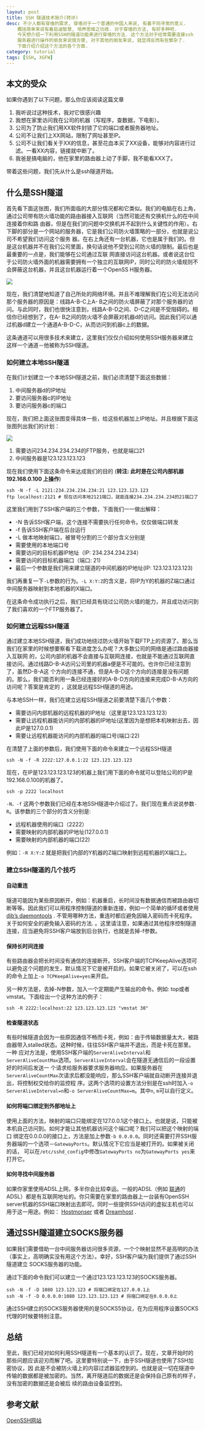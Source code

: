 ```yaml
---
layout: post
title: SSH 隧道技术简介(转评)
desc: 不少人都有穿墙的需求, 穿墙对于一个普通的中国人来说, 有着不同寻常的意义.
    概括简单来说有着启迪智慧, 培养思维之功效. 对于穿墙的方法, 有好多种吧.
    今天想介绍一下利用SSH的隧道功能来进行穿墙的方法. 这个方法对于经常需要连接ssh
    服务器进行操作的朋友来说很方便, 对于其他的朋友来说, 就显得反而有些繁杂了.
    下面介绍介绍这个方法的各个方面.
category: tutorial
tags: [SSH, XGFW]
---
```


##  本文的受众

如果你遇到了以下问题，那么你应该阅读这篇文章

1. 我听说过这种技术，我对它很感兴趣 
2. 我想在家里访问我在公司的机器（写程序，查数据，下电影）。 
3. 公司为了防止我们用XX软件封锁了它的端口或者服务器地址。 
4. 公司不让我们上XX网站，限制了网址甚至IP。 
5. 公司不让我们看关于XX的信息，甚至花血本买了XX设备，能够对内容进行过滤。一看XX内容，链接就中断了。 
6. 我爸是搞电脑的，他在家里的路由器上动了手脚，我不能看XXX了。 

带着这些问题，我们先从什么是ssh隧道开始。

##  什么是SSH隧道

首先看下面这张图，我们所面临的大部分情况都和它类似。我们的电脑在右上角，通过公司带有防火墙功能的路由器接入互联网（当然可能还有交换机什么的在中间连接着你和路
由器，但是在我们的问题中交换机并不起到什么关键性的作用）。右下脚的部分是一个网站的服务器，它是我们公司防火墙策略的一部分，也就是说公司不希望我们访问这个服务
器。在右上角还有一台机器，它也是属于我们的。但是这台机器并不在我们公司里面，换句话说他不受到公司防火墙的限制。最后也是最重要的一点是，我们能够在公司通过互联
网直接访问这台机器。或者说这台位于公司防火墙外面的机器需要拥有一个独立的互联网IP，同时公司的防火墙规则不会屏蔽这台机器，并且这台机器运行着一个OpenSS
H服务器。

![](/image/2012-04-02-build-ssh-tunnel/3968544949_210eeac2a2.jpg)

现在，我们清楚地知道了自己所处的网络环境。并且不难理解我们在公司无法访问那个服务器的原因是：线路A-B-C上A-
B之间的防火墙屏蔽了对那个服务器的访问。与此同时，我们也很快注意到，线路A-B-D之间、D-C之间是不受阻碍的。相信你已经想到了，在A-
B之间的防火墙不会屏蔽对机器d的访问。因此我们可以通过机器d建立一个通道A-B-D-C，从而访问到机器c上的数据。

这条通道可以用很多技术来建立，这里我们仅仅介绍如何使用SSH服务器来建立这样一个通道－他被称为SSH隧道。

###  如何建立本地SSH隧道

在我们计划建立一个本地SSH隧道之前，我们必须清楚下面这些数据：

1. 中间服务器d的IP地址 
2. 要访问服务器c的IP地址 
3. 要访问服务器c的端口 

现在，我们把上面这张图变得具体一些，给这些机器加上IP地址。并且根据下面这张图列出我们的计划：

![](/image/2012-04-02-build-ssh-tunnel/3968539917_2d7a552df2.jpg)

  1. 需要访问234.234.234.234的FTP服务，也就是端口21 
  2. 中间服务器是123.123.123.123 

现在我们使用下面这条命令来达成我们的目的 (__转注: 此时是在公司内部机器 192.168.0.100 上操作__)

    ssh -N -f -L 2121:234.234.234.234:21 123.123.123.123
    ftp localhost:2121 # 现在访问本地2121端口，就能连接234.234.234.234的21端口了

这里我们用到了SSH客户端的三个参数，下面我们一一做出解释：

* -N 告诉SSH客户端，这个连接不需要执行任何命令。仅仅做端口转发 
* -f 告诉SSH客户端在后台运行 
* -L 做本地映射端口，被冒号分割的三个部分含义分别是 
* 需要使用的本地端口号 
* 需要访问的目标机器IP地址（IP: 234.234.234.234） 
* 需要访问的目标机器端口（端口: 21) 
* 最后一个参数是我们用来建立隧道的中间机器的IP地址(IP: 123.123.123.123) 

我们再重复一下`-L`参数的行为。`-L X:Y:Z`的含义是，将IP为Y的机器的Z端口通过中间服务器映射到本地机器的X端口。

在这条命令成功执行之后，我们已经具有绕过公司防火墙的能力，并且成功访问到了我们喜欢的一个FTP服务器了。

###  如何建立远程SSH隧道

通过建立本地SSH隧道，我们成功地绕过防火墙开始下载FTP上的资源了。那么当我们在家里的时候想要察看下载进度怎么办呢？大多数公司的网络是通过路由器接入互联网
的，公司内部的机器不会直接与互联网连接，也就是不能通过互联网直接访问。通过线路D-B-A访问公司里的机器a便是不可能的。也许你已经注意到了，虽然D-B-A这
个方向的连接不通，但是A-B-D这个方向的连接是没有问题的。那么，我们能否利用一条已经连接好的A-B-D方向的连接来完成D-B-A方向的访问呢？答案是肯定的
，这就是远程SSH隧道的用途。

与本地SSH一样，我们在建立远程SSH隧道之前要清楚下面几个参数：

* 需要访问内部机器的远程机器的IP地址（这里是123.123.123.123） 
* 需要让远程机器能访问的内部机器的IP地址(这里因为是想把本机映射出去，因此IP是127.0.0.1) 
* 需要让远程机器能访问的内部机器的端口号(端口:22) 

在清楚了上面的参数后，我们使用下面的命令来建立一个远程SSH隧道

    ssh -N -f -R 2222:127.0.0.1:22 123.123.123.123

现在，在IP是123.123.123.123的机器上我们用下面的命令就可以登陆公司的IP是192.168.0.100的机器了。

    ssh -p 2222 localhost

`-N，-f` 这两个参数我们已经在本地SSH隧道中介绍过了。我们现在重点说说参数`-R`。该参数的三个部分的含义分别是: 

* 远程机器使用的端口（2222） 
* 需要映射的内部机器的IP地址(127.0.0.1) 
* 需要映射的内部机器的端口(22) 

例如：`-R X:Y:Z` 就是把我们内部的Y机器的Z端口映射到远程机器的X端口上。

###  建立SSH隧道的几个技巧

#### 自动重连

隧道可能因为某些原因断开，例如：机器重启，长时间没有数据通信而被路由器切断等等。因此我们可以用程序控制隧道的重新连接，例如一个简单的循环或者使用
[djb’s daemontools](http://cr.yp.to/daemontools.html) .
不管用哪种方法，重连时都应避免因输入密码而卡死程序。关于如何安全的避免输入密码的方法.
。这里请注意，如果通过其他程序控制隧道连接，应当避免将SSH客户端放到后台执行，也就是去掉-f参数。

#### 保持长时间连接

有些路由器会把长时间没有通信的连接断开。SSH客户端的TCPKeepAlive选项可以避免这个问题的发生，默认情况下它是被开启的。如果它被关闭了，可以在ssh
的命令上加上`-o TCPKeepAlive=yes`来开启。

另一种方法是，去掉-N参数，加入一个定期能产生输出的命令。例如: top或者vmstat。下面给出一个这种方法的例子：

    ssh -R 2222:localhost:22 123.123.123.123 "vmstat 30"

#### 检查隧道状态

有些时候隧道会因为一些原因通信不畅而卡死，例如：由于传输数据量太大，被路由器带入stalled状态。这种时候，往往SSH客户端并不退出，而是卡死在那里。一种
应对方法是，使用SSH客户端的`ServerAliveInterval`和`ServerAliveCountMax`选项。`ServerAliveInterval`会在隧道无通信后的一段设置好的时间后发送一
个请求给服务器要求服务器响应。如果服务器在`ServerAliveCountMax`次请求后都没能响应，那么SSH客户端就自动断开连接并退出，将控制权交给你的监控程
序。这两个选项的设置方法分别是在ssh时加入`-o ServerAliveInterval=n`和`-o ServerAliveCountMax=m`。其中`n`, `m`可以自行定义。

#### 如何将端口绑定到外部地址上

使用上面的方法，映射的端口只能绑定在127.0.0.1这个接口上。也就是说，只能被本机自己访问到。如何才能让其他机器访问这个端口呢？我们可以把这个映射的端口
绑定在0.0.0.0的接口上，方法是加上参数`-b 0.0.0.0`。同时还需要打开SSH服务器端的一个选项－`GatewayPorts`。默认情况下它应当是被打开的。如果被关闭的话，
可以在`/etc/sshd_config`中修改`GatewayPorts no`为`GatewayPorts yes`来打开它。

#### 如何寻找中间服务器

如果你家里使用ADSL上网，多半你会比较幸运。一般的ADSL（例如 [联通](http://www.chinaunicom.com)的ADSL）都是有互联网地址的。你只需要在家里的路由器上一台装有OpenSSH server机器的SSH端口映射出去即可。同时一些提供SSH访问的虚拟主机也可以用于这一用途。例如： [Hostmonser](http://www.hostmonster.com) 或者 [Dreamhost](http://www.dreamhost.com) .

##  通过SSH隧道建立SOCKS服务器

如果我们需要借助一台中间服务器访问很多资源，一个个映射显然不是高明的办法（事实上，高明确实没有用这个方法）。幸好，SSH客户端为我们提供了通过SSH隧道建立
SOCKS服务器的功能。

通过下面的命令我们可以建立一个通过123.123.123.123的SOCKS服务器。

    ssh -N -f -D 1080 123.123.123 # 将端口绑定在127.0.0.1上
    ssh -N -f -D 0.0.0.0:1080 123.123.123.123 # 将端口绑定在0.0.0.0上

通过SSH建立的SOCKS服务器使用的是SOCKS5协议，在为应用程序设置SOCKS代理的时候要特别注意。

##  总结

至此，我们已经对如何利用SSH隧道有一个基本的认识了。现在，文章开始时的那些问题应该迎刃而解了吧。这里要特别说一下，由于SSH隧道也使用了SSH加密协议，因
此是不会被防火墙上的内容过滤器监控到的。也就是说一切在隧道中传输的数据都是被加密的。当然，离开隧道后的数据还是会保持自己原有的样子，没有加密的数据还是会被后
续的路由设备监控到。

##  参考文献

[OpenSSH网站](http://www.openssh.com)
